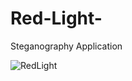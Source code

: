 # Red-Light-
Steganography Application


![RedLight](https://github.com/AegisSynapse/Red-Light-/assets/132188683/433c41b7-dcd8-48e6-81d4-1f55ed4dd958)
